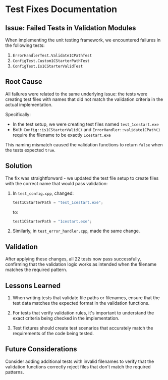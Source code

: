 # Test Fixes Documentation

## Issue: Failed Tests in Validation Modules

When implementing the unit testing framework, we encountered failures in the following tests:

1. `ErrorHandlerTest.Validate1CPathTest`
2. `ConfigTest.Custom1CStarterPathTest`
3. `ConfigTest.Is1CStarterValidTest`

## Root Cause

All failures were related to the same underlying issue: the tests were creating test files with names that did not match the validation criteria in the actual implementation.

Specifically:
- In the test setup, we were creating test files named `test_1cestart.exe`
- Both `Config::is1CStarterValid()` and `ErrorHandler::validate1CPath()` require the filename to be exactly `1cestart.exe`

This naming mismatch caused the validation functions to return `false` when the tests expected `true`.

## Solution

The fix was straightforward - we updated the test file setup to create files with the correct name that would pass validation:

1. In `test_config.cpp`, changed:
   ```cpp
   test1CStarterPath = "test_1cestart.exe";
   ```
   to:
   ```cpp
   test1CStarterPath = "1cestart.exe";
   ```

2. Similarly, in `test_error_handler.cpp`, made the same change.

## Validation

After applying these changes, all 22 tests now pass successfully, confirming that the validation logic works as intended when the filename matches the required pattern.

## Lessons Learned

1. When writing tests that validate file paths or filenames, ensure that the test data matches the expected format in the validation functions.
   
2. For tests that verify validation rules, it's important to understand the exact criteria being checked in the implementation.

3. Test fixtures should create test scenarios that accurately match the requirements of the code being tested.

## Future Considerations

Consider adding additional tests with invalid filenames to verify that the validation functions correctly reject files that don't match the required patterns.